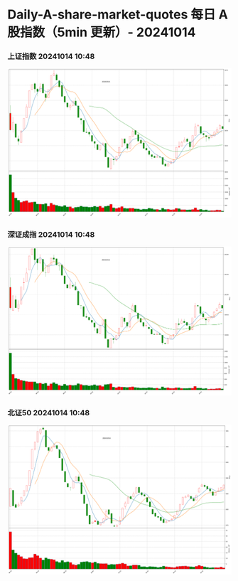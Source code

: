 
# Daily-A-share-market-quotes 每日 A 股指数（5min 更新）- 20241014

### 上证指数 20241014 10:48
![](./fig/2024/10/20241014-sh000001.png)

### 深证成指 20241014 10:48
![](./fig/2024/10/20241014-sz399001.png)

### 北证50 20241014 10:48
![](./fig/2024/10/20241014-bj899050.png)
